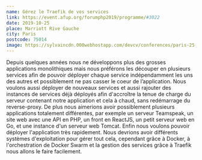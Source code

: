 ```yaml
---
name: Gérez le Traefik de vos services
link: https://event.afup.org/forumphp2019/programme/#3022
date: 2019-10-25
place: Marriott Rive Gauche
city: Paris
postcode: 75014
image: https://sylvaincdn.000webhostapp.com/devcv/conferences/paris-25-10-2019.png
---
```


Depuis quelques années nous ne développons plus des grosses applications monolithiques mais nous préférons les découper en plusieurs services afin de pouvoir déployer chaque service indépendamment les uns des autres et possiblement ne pas casser le coeur de l’application.
Nous voulons aussi déployer de nouveaux services et aussi rajouter des instances de services déjà déployés afin d'accroître la tenue de charge du serveur contenant notre application et cela à chaud, sans redémarrage du reverse-proxy. De plus nous aimerions avoir possiblement plusieurs applications totalement différentes, par exemple un serveur Teamspeak, un site web avec une API en PHP, un front en ReactJS, un petit serveur web en Go, et une instance d'un serveur web Tomcat.
Enfin nous voulons pouvoir déployer l'application très rapidement. Nous devrions avoir différents systèmes d'exploitation pour gérer tout cela, cependant grâce à Docker, à l'orchestration de Docker Swarm et la gestion des services grâce à Traefik nous allons le faire facilement.
